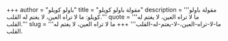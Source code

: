 +++
author = "باولو كويلو"
title = "مقولة باولو كويلو"
description = '''مقولة باولو كويلو: ما لا تراه العين، لا يغتم له القلب.'''
quote = '''ما لا تراه العين، لا يغتم له القلب.'''
slug = '''ما-لا-تراه-العين،-لا-يغتم-له-القلب'''
+++
ما لا تراه العين، لا يغتم له القلب.
